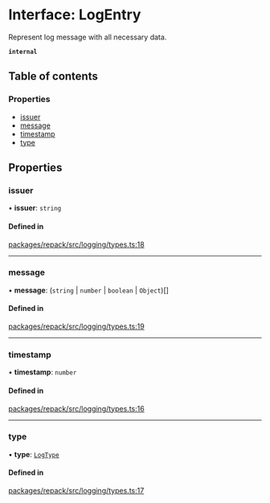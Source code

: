 # Interface: LogEntry

Represent log message with all necessary data.

**`internal`**

## Table of contents

### Properties

- [issuer](./LogEntry.md#issuer)
- [message](./LogEntry.md#message)
- [timestamp](./LogEntry.md#timestamp)
- [type](./LogEntry.md#type)

## Properties

### issuer

• **issuer**: `string`

#### Defined in

[packages/repack/src/logging/types.ts:18](https://github.com/callstack/repack/blob/1d9a1bb/packages/repack/src/logging/types.ts#L18)

___

### message

• **message**: (`string` \| `number` \| `boolean` \| `Object`)[]

#### Defined in

[packages/repack/src/logging/types.ts:19](https://github.com/callstack/repack/blob/1d9a1bb/packages/repack/src/logging/types.ts#L19)

___

### timestamp

• **timestamp**: `number`

#### Defined in

[packages/repack/src/logging/types.ts:16](https://github.com/callstack/repack/blob/1d9a1bb/packages/repack/src/logging/types.ts#L16)

___

### type

• **type**: [`LogType`](../types/LogType.md)

#### Defined in

[packages/repack/src/logging/types.ts:17](https://github.com/callstack/repack/blob/1d9a1bb/packages/repack/src/logging/types.ts#L17)
